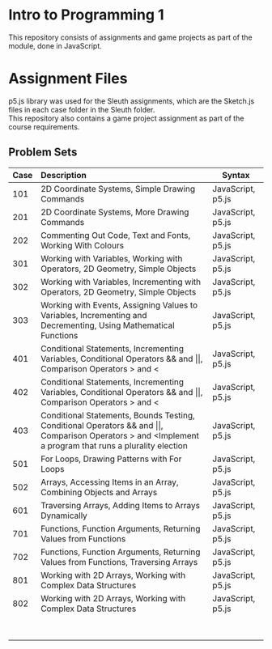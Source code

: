 # Intro to Programming 1
This repository consists of assignments and game projects as part of the module, done in JavaScript.  

# Assignment Files
p5.js library was used for the Sleuth assignments, which are the Sketch.js files in each case folder in the Sleuth folder.   
This repository also contains a game project assignment as part of the course requirements.



## Problem Sets

| Case | Description                                                  | Syntax            |
| :--- | :----------------------------------------------------------- | ----------------- |
| 101  | 2D Coordinate Systems, Simple Drawing Commands               | JavaScript, p5.js |
| 201  | 2D Coordinate Systems, More Drawing Commands                 | JavaScript, p5.js |
| 202  | Commenting Out Code, Text and Fonts, Working With Colours    | JavaScript, p5.js |
| 301  | Working with Variables, Working with Operators, 2D Geometry, Simple Objects | JavaScript, p5.js |
| 302  | Working with Variables, Incrementing with Operators, 2D Geometry, Simple Objects | JavaScript, p5.js |
| 303  | Working with Events, Assigning Values to Variables, Incrementing and Decrementing, Using Mathematical Functions | JavaScript, p5.js |
| 401  | Conditional Statements, Incrementing Variables, Conditional Operators && and \|\|, Comparison Operators > and < | JavaScript, p5.js |
| 402  | Conditional Statements, Incrementing Variables, Conditional Operators && and \|\|, Comparison Operators > and < | JavaScript, p5.js |
| 403  | Conditional Statements, Bounds Testing, Conditional Operators && and \|\|, Comparison Operators > and <Implement a program that runs a plurality election | JavaScript, p5.js |
| 501  | For Loops, Drawing Patterns with For Loops                   | JavaScript, p5.js |
| 502  | Arrays, Accessing Items in an Array, Combining Objects and Arrays | JavaScript, p5.js |
| 601  | Traversing Arrays, Adding Items to Arrays Dynamically        | JavaScript, p5.js |
| 701  | Functions, Function Arguments, Returning Values from Functions | JavaScript, p5.js |
| 702  | Functions, Function Arguments, Returning Values from Functions, Traversing Arrays | JavaScript, p5.js |
| 801  | Working with 2D Arrays, Working with Complex Data Structures | JavaScript, p5.js |
| 802  | Working with 2D Arrays, Working with Complex Data Structures | JavaScript, p5.js |
|      |                                                              |                   |
|      |                                                              |                   |
|      |                                                              |                   |
|      |                                                              |                   |
|      |                                                              |                   |
|      |                                                              |                   |
|      |                                                              |                   |
|      |                                                              |                   |






